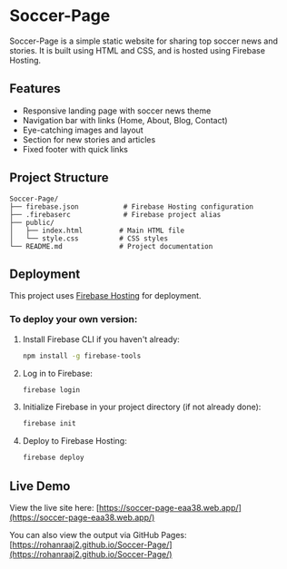 
# Soccer-Page

Soccer-Page is a simple static website for sharing top soccer news and stories. It is built using HTML and CSS, and is hosted using Firebase Hosting.

## Features

- Responsive landing page with soccer news theme
- Navigation bar with links (Home, About, Blog, Contact)
- Eye-catching images and layout
- Section for new stories and articles
- Fixed footer with quick links

## Project Structure

```
Soccer-Page/
├── firebase.json           # Firebase Hosting configuration
├── .firebaserc             # Firebase project alias
├── public/
│   ├── index.html         # Main HTML file
│   └── style.css          # CSS styles
└── README.md              # Project documentation
```

## Deployment

This project uses [Firebase Hosting](https://firebase.google.com/docs/hosting) for deployment.

### To deploy your own version:

1. Install Firebase CLI if you haven't already:
   ```bash
   npm install -g firebase-tools
   ```
2. Log in to Firebase:
   ```bash
   firebase login
   ```
3. Initialize Firebase in your project directory (if not already done):
   ```bash
   firebase init
   ```
4. Deploy to Firebase Hosting:
   ```bash
   firebase deploy
   ```


## Live Demo

View the live site here: [https://soccer-page-eaa38.web.app/](https://soccer-page-eaa38.web.app/)

You can also view the output via GitHub Pages: [https://rohanraaj2.github.io/Soccer-Page/](https://rohanraaj2.github.io/Soccer-Page/)
